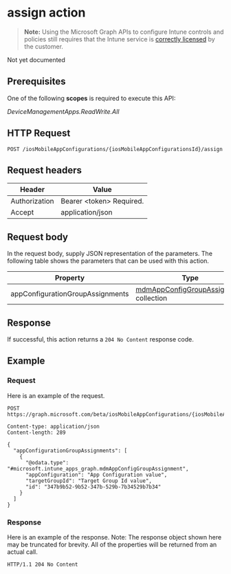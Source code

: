 ﻿# assign action

> **Note:** Using the Microsoft Graph APIs to configure Intune controls and policies still requires that the Intune service is [correctly licensed](https://go.microsoft.com/fwlink/?linkid=839381) by the customer.

Not yet documented
## Prerequisites
One of the following **scopes** is required to execute this API:

*DeviceManagementApps.ReadWrite.All*
## HTTP Request
<!-- {
  "blockType": "ignored"
}
-->
```http
POST /iosMobileAppConfigurations/{iosMobileAppConfigurationsId}/assign
```

## Request headers
|Header|Value|
|---|---|
|Authorization|Bearer &lt;token&gt; Required.|
|Accept|application/json|

## Request body
In the request body, supply JSON representation of the parameters.
The following table shows the parameters that can be used with this action.

|Property|Type|Description|
|---|---|---|
|appConfigurationGroupAssignments|[mdmAppConfigGroupAssignment](../resources/intune_apps_mdmappconfiggroupassignment.md) collection|Not yet documented|



## Response
If successful, this action returns a `204 No Content` response code.

## Example
### Request
Here is an example of the request.
```http
POST https://graph.microsoft.com/beta/iosMobileAppConfigurations/{iosMobileAppConfigurationsId}/assign

Content-type: application/json
Content-length: 289

{
  "appConfigurationGroupAssignments": [
    {
      "@odata.type": "#microsoft.intune_apps_graph.mdmAppConfigGroupAssignment",
      "appConfiguration": "App Configuration value",
      "targetGroupId": "Target Group Id value",
      "id": "347b9b52-9b52-347b-529b-7b34529b7b34"
    }
  ]
}
```

### Response
Here is an example of the response. Note: The response object shown here may be truncated for brevity. All of the properties will be returned from an actual call.
```http
HTTP/1.1 204 No Content
```



